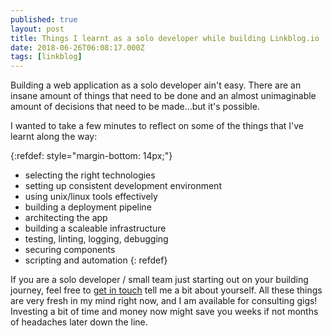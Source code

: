 ```yaml
---
published: true
layout: post
title: Things I learnt as a solo developer while building Linkblog.io
date: 2018-06-26T06:08:17.000Z
tags: [linkblog] 
---
```


Building a web application as a solo developer ain't easy. There are an insane amount of things that need to be done and an almost unimaginable amount of decisions that need to be made...but it's possible.

I wanted to take a few minutes to reflect on some of the things that I've learnt along the way:

{:refdef: style="margin-bottom: 14px;"}
- selecting the right technologies
- setting up consistent development environment
- using unix/linux tools effectively
- building a deployment pipeline
- architecting the app
- building a scaleable infrastructure
- testing, linting, logging, debugging
- securing components
- scripting and automation
{: refdef}

If you are a solo developer / small team just starting out on your building journey, feel free to [get in touch]({{site.baseurl}}/about/) tell me a bit about yourself. All these things are very fresh in my mind right now, and I am available for consulting gigs! Investing a bit of time and money now might save you weeks if not months of headaches later down the line.

